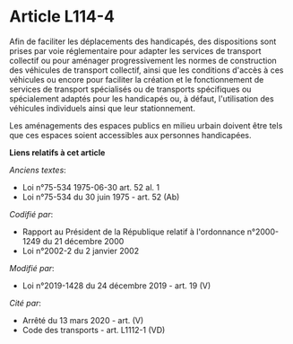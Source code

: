 # Article L114-4

Afin de faciliter les déplacements des handicapés, des dispositions sont prises par voie réglementaire pour adapter les
services de transport collectif ou pour aménager progressivement les normes de construction des véhicules de transport
collectif, ainsi que les conditions d'accès à ces véhicules ou encore pour faciliter la création et le fonctionnement de
services de transport spécialisés ou de transports spécifiques ou spécialement adaptés pour les handicapés ou, à défaut,
l'utilisation des véhicules individuels ainsi que leur stationnement.

Les aménagements des espaces publics en milieu urbain doivent être tels que ces espaces soient accessibles aux personnes
handicapées.

**Liens relatifs à cet article**

_Anciens textes_:

  - Loi n°75-534 1975-06-30 art. 52 al. 1
  - Loi n°75-534 du 30 juin 1975 - art. 52 (Ab)

_Codifié par_:

  - Rapport au Président de la République relatif à l'ordonnance n°2000-1249 du 21 décembre 2000
  - Loi n°2002-2 du 2 janvier 2002

_Modifié par_:

  - Loi n°2019-1428 du 24 décembre 2019 - art. 19 (V)

_Cité par_:

  - Arrêté du 13 mars 2020 - art. (V)
  - Code des transports - art. L1112-1 (VD)

